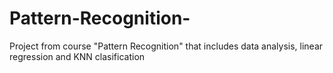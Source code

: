 # Pattern-Recognition-
Project from course "Pattern Recognition" that includes data analysis, linear regression and KNN clasification
